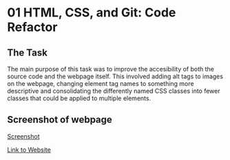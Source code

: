 # 01 HTML, CSS, and Git: Code Refactor

## The Task
The main purpose of this task was to improve the accesibility of both the source code and the webpage itself. This involved adding alt tags to images on the webpage, changing element tag names to something more descriptive and consolidating the differently named CSS classes into fewer classes that could be applied to multiple elements. 

## Screenshot of webpage

[Screenshot](./assets/images/Homework-Screenshot.jpeg)


[Link to Website]()
